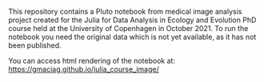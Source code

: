 This repository contains a Pluto notebook from medical image analysis project created for the Julia for Data Analysis in Ecology and Evolution PhD course held at the University of Copenhagen in October 2021. To run the notebook you need the original data which is not yet available, as it has not been published. 

You can access html rendering  of the notebook at: https://gmaciag.github.io/julia_course_image/